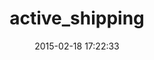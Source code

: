 ---
layout: post
title:  "active_shipping"
repo:   "shopify/active_shipping"
date:   2015-02-18 17:22:33
gemurl: http://github.com/shopify/active_shipping
---